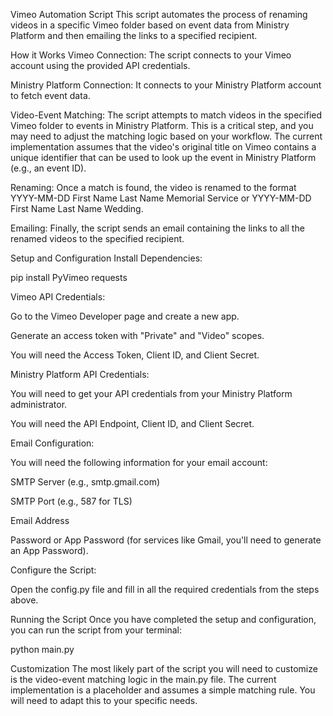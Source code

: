 Vimeo Automation Script
This script automates the process of renaming videos in a specific Vimeo folder based on event data from Ministry Platform and then emailing the links to a specified recipient.

How it Works
Vimeo Connection: The script connects to your Vimeo account using the provided API credentials.

Ministry Platform Connection: It connects to your Ministry Platform account to fetch event data.

Video-Event Matching: The script attempts to match videos in the specified Vimeo folder to events in Ministry Platform. This is a critical step, and you may need to adjust the matching logic based on your workflow. The current implementation assumes that the video's original title on Vimeo contains a unique identifier that can be used to look up the event in Ministry Platform (e.g., an event ID).

Renaming: Once a match is found, the video is renamed to the format YYYY-MM-DD First Name Last Name Memorial Service or YYYY-MM-DD First Name Last Name Wedding.

Emailing: Finally, the script sends an email containing the links to all the renamed videos to the specified recipient.

Setup and Configuration
Install Dependencies:

pip install PyVimeo requests

Vimeo API Credentials:

Go to the Vimeo Developer page and create a new app.

Generate an access token with "Private" and "Video" scopes.

You will need the Access Token, Client ID, and Client Secret.

Ministry Platform API Credentials:

You will need to get your API credentials from your Ministry Platform administrator.

You will need the API Endpoint, Client ID, and Client Secret.

Email Configuration:

You will need the following information for your email account:

SMTP Server (e.g., smtp.gmail.com)

SMTP Port (e.g., 587 for TLS)

Email Address

Password or App Password (for services like Gmail, you'll need to generate an App Password).

Configure the Script:

Open the config.py file and fill in all the required credentials from the steps above.

Running the Script
Once you have completed the setup and configuration, you can run the script from your terminal:

python main.py

Customization
The most likely part of the script you will need to customize is the video-event matching logic in the main.py file. The current implementation is a placeholder and assumes a simple matching rule. You will need to adapt this to your specific needs.